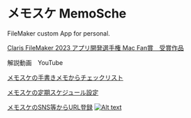 # メモスケ MemoSche
FileMaker custom App for personal.

[Claris FileMaker 2023 アプリ開発選手権
Mac Fan賞　受賞作品](https://content.claris.com/fmchampionship2023?utm_source=twitter&utm_medium=social+media&utm_campaign=FileMaker-championship-2023)

解説動画　YouTube

[メモスケの手書きメモからチェックリスト](https://youtu.be/Ali4CysvZ-k)

[メモスケの定期スケジュール設定](https://youtu.be/XswQlLXgZe4)

[メモスケのSNS等からURL登録](c)
[![Alt text](image_url)](https://youtu.be/IUQo8F6L3Kg)

